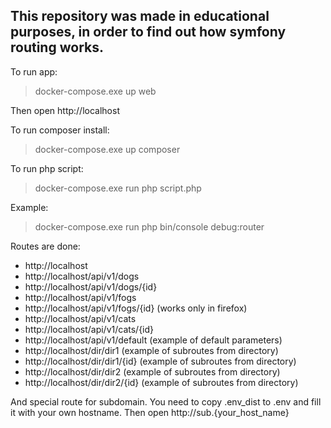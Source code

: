 ## This repository was made in educational purposes, in order to find out how symfony routing works.

To run app:

> docker-compose.exe up web

Then open http://localhost

To run composer install:

> docker-compose.exe up composer

To run php script:

> docker-compose.exe run php script.php

Example:

> docker-compose.exe run php bin/console debug:router

Routes are done:
* http://localhost
* http://localhost/api/v1/dogs
* http://localhost/api/v1/dogs/{id}
* http://localhost/api/v1/fogs
* http://localhost/api/v1/fogs/{id} (works only in firefox)
* http://localhost/api/v1/cats
* http://localhost/api/v1/cats/{id}
* http://localhost/api/v1/default (example of default parameters)
* http://localhost/dir/dir1 (example of subroutes from directory)
* http://localhost/dir/dir1/{id} (example of subroutes from directory)
* http://localhost/dir/dir2 (example of subroutes from directory)
* http://localhost/dir/dir2/{id} (example of subroutes from directory)

And special route for subdomain. You need to copy .env_dist to .env and fill it with your own hostname. Then open http://sub.{your_host_name}
